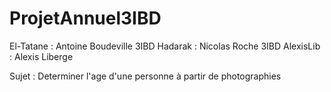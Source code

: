 # ProjetAnnuel3IBD
El-Tatane : Antoine Boudeville 3IBD
Hadarak : Nicolas Roche 3IBD
AlexisLib : Alexis Liberge

Sujet : Determiner l'age d'une personne à partir de photographies
